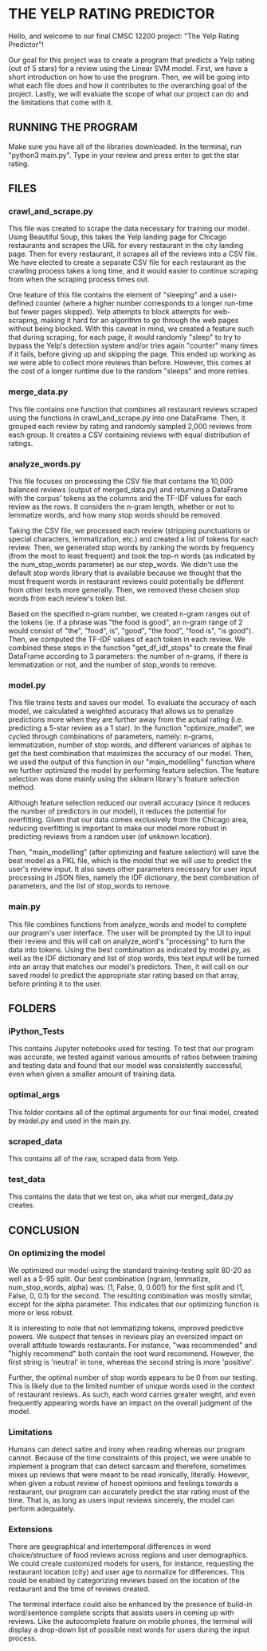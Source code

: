 # THE YELP RATING PREDICTOR

Hello, and welcome to our final CMSC 12200 project: "The Yelp Rating Predictor"!

Our goal for this project was to create a program that predicts a Yelp rating (out of 5 stars) for a review using the Linear SVM model. First, we have a short introduction on how to use the program. Then, we will be going into what each file does and how it contributes to the overarching goal of the project. Lastly, we will evaluate the scope of what our project can do and the limitations that come with it. 

## RUNNING THE PROGRAM

Make sure you have all of the libraries downloaded. In the terminal, run "python3 main.py". Type in your review and press enter to get the star rating.

## FILES

### crawl_and_scrape.py
This file was created to scrape the data necessary for training our model. Using Beautiful Soup, this takes the Yelp landing page for Chicago restaurants and scrapes the URL for every restaurant in the city landing page. Then for every restaurant, it scrapes all of the reviews into a CSV file. We have elected to create a separate CSV file for each restaurant as the crawling process takes a long time, and it would easier to continue scraping from when the scraping process times out.

One feature of this file contains the element of "sleeping" and a user-defined counter (where a higher number corresponds to a longer run-time but fewer pages skipped). Yelp attempts to block attempts for web-scraping, making it hard for an algorithm to go through the web pages without being blocked. With this caveat in mind, we created a feature such that during scraping, for each page, it would randomly "sleep" to try to bypass the Yelp's detection system and/or tries again "counter" many times if it fails, before giving up and skipping the page. This ended up working as we were able to collect more reviews than before. However, this comes at the cost of a longer runtime due to the random "sleeps" and more retries. 

### merge_data.py
This file contains one function that combines all restaurant reviews scraped using the functions in crawl_and_scrape.py into one DataFrame. Then, it grouped each review by rating and randomly sampled 2,000 reviews from each group. It creates a CSV containing reviews with equal distribution of ratings. 

### analyze_words.py
This file focuses on processing the CSV file that contains the 10,000 balanced reviews (output of merged_data.py) and returning a DataFrame with the corpus' tokens as the columns and the TF-IDF values for each review as the rows. It considers the n-gram length, whether or not to lemmatize words, and how many stop words should be removed. 

Taking the CSV file, we processed each review (stripping punctuations or special characters, lemmatization, etc.) and created a list of tokens for each review. Then, we generated stop words by ranking the words by frequency (from the most to least frequent) and took the top-n words (as indicated by the num_stop_words parameter) as our stop_words. We didn't use the default stop words library that is available because we thought that the most frequent words in restaurant reviews could potentially be different from other texts more generally. Then, we removed these chosen stop words from each review's token list. 

Based on the specified n-gram number, we created n-gram ranges out of the tokens (ie. if a phrase was "the food is good", an n-gram range of 2 would consist of "the", "food", is", "good", "the food", "food is", "is good"). Then, we computed the TF-IDF values of each token in each review. We combined these steps in the function "get_df_idf_stops" to create the final DataFrame according to 3 parameters: the number of n-grams, if there is lemmatization or not, and the number of stop_words to remove.

### model.py
This file trains tests and saves our model. To evaluate the accuracy of each model, we calculated a weighted accuracy that allows us to penalize predictions more when they are further away from the actual rating (i.e. predicting a 5-star review as a 1 star). In the function "optimize_model", we cycled through combinations of parameters, namely: n-grams, lemmatization, number of stop words, and different variances of alphas to get the best combination that maximizes the accuracy of our model. Then, we used the output of this function in our "main_modelling" function where we further optimized the model by performing feature selection. The feature selection was done mainly using the sklearn library's feature selection method. 

Although feature selection reduced our overall accuracy (since it reduces the number of predictors in our model), it reduces the potential for overfitting. Given that our data comes exclusively from the Chicago area, reducing overfitting is important to make our model more robust in predicting reviews from a random user (of unknown location).

Then, "main_modelling" (after optimizing and feature selection) will save the best model as a PKL file, which is the model that we will use to predict the user's review input. It also saves other parameters necessary for user input processing in JSON files, namely the IDF dictionary, the best combination of parameters, and the list of stop_words to remove. 

### main.py
This file combines functions from analyze_words and model to complete our program's user interface. The user will be prompted by the UI to input their review and this will call on analyze_word's "processing" to turn the data into tokens. Using the best combination as indicated by model.py, as well as the IDF dictionary and list of stop words, this text input will be turned into an array that matches our model's predictors. Then, it will call on our saved model to predict the appropriate star rating based on that array, before printing it to the user.

## FOLDERS

### iPython_Tests
This contains Jupyter notebooks used for testing. To test that our program was accurate, we tested against various amounts of ratios between training and testing data and found that our model was consistently successful, even when given a smaller amount of training data. 

### optimal_args
This folder contains all of the optimal arguments for our final model, created by model.py and used in the main.py. 

### scraped_data
This contains all of the raw, scraped data from Yelp.

### test_data
This contains the data that we test on, aka what our merged_data.py creates. 

## CONCLUSION

### On optimizing the model
We optimized our model using the standard training-testing split 80-20 as well as a 5-95 split. Our best combination (ngram, lemmatize, num_stop_words, alpha) was: (1, False, 0, 0.001) for the first split and (1, False, 0, 0.1) for the second. The resulting combination was mostly similar, except for the alpha parameter. This indicates that our optimizing function is more or less robust. 

It is interesting to note that not lemmatizing tokens, improved predictive powers. We suspect that tenses in reviews play an oversized impact on overall attitude towards restaurants. For instance, "was recommended" and "highly recommend" both contain the root word recommend. However, the first string is 'neutral' in tone, whereas the second string is more 'positive'.

Further, the optimal number of stop words appears to be 0 from our testing. This is likely due to the limited number of unique words used in the context of restaurant reviews. As such, each word carries greater weight, and even frequently appearing words have an impact on the overall judgment of the model.

### Limitations
Humans can detect satire and irony when reading whereas our program cannot. Because of the time constraints of this project, we were unable to implement a program that can detect sarcasm and therefore, sometimes mixes up reviews that were meant to be read ironically, literally. However, when given a robust review of honest opinions and feelings towards a restaurant, our program can accurately predict the star rating most of the time. That is, as long as users input reviews sincerely, the model can perform adequately.

### Extensions
There are geographical and intertemporal differences in word choice/structure of food reviews across regions and user demographics. We could create customized models for users, for instance, requesting the restaurant location (city) and user age to normalize for differences.
This could be enabled by categorizing reviews based on the location of the restaurant and the time of reviews created. 

The terminal interface could also be enhanced by the presence of build-in word/sentence complete scripts that assists users in coming up with reviews. Like the autocomplete feature on mobile phones, the terminal will display a drop-down list of possible next words for users during the input process.
